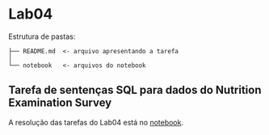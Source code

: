 # Lab04

Estrutura de pastas:

```
├── README.md  <- arquivo apresentando a tarefa
│
└── notebook   <- arquivos do notebook
```

## Tarefa de sentenças SQL para dados do Nutrition Examination Survey

A resolução das tarefas do Lab04 está no [notebook](notebook/nhanes-lab-02.ipynb).
